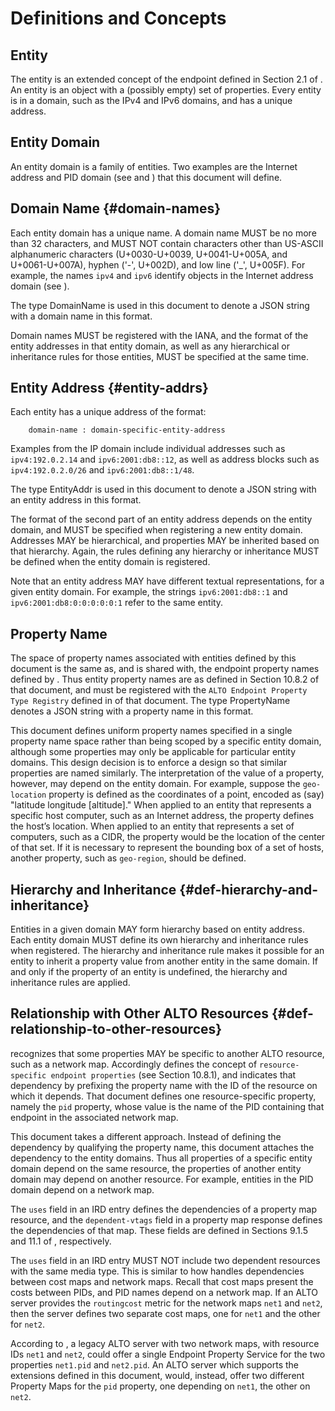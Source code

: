 # Definitions and Concepts

## Entity

The entity is an extended concept of the endpoint defined in Section 2.1 of [](#RFC7285). An entity is an object with a (possibly empty) set of properties. Every entity is in a domain, such as the IPv4 and IPv6 domains, and has a unique address.

## Entity Domain

An entity domain is a family of entities. Two examples are the Internet address and PID domain (see [](#inet-addr-domain) and [](#pid-domain)) that this document will define.
<!-- An additional example is the proposed domain of Abstract Network Elements associated with topology and routing, as suggested by [](#I-D.ietf-alto-path-vector). -->

## Domain Name {#domain-names}

Each entity domain has a unique name. A domain name MUST be no more than 32
characters, and MUST NOT contain characters other than US-ASCII alphanumeric characters (U+0030-U+0039, U+0041-U+005A, and U+0061-U+007A), hyphen ('-', U+002D), and low line ('\_', U+005F). For example, the names `ipv4` and `ipv6` identify objects in the Internet address domain (see [](#inet-addr-domain)).

The type DomainName is used in this document to denote a JSON string with a domain name in this format.

Domain names MUST be registered with the IANA, and the format of the entity addresses in that entity domain, as well as any hierarchical or inheritance rules for those entities, MUST be specified at the same time.

## Entity Address {#entity-addrs}

Each entity has a unique address of the format:

``` text
    domain-name : domain-specific-entity-address
```

Examples from the IP domain include individual addresses such as `ipv4:192.0.2.14` and `ipv6:2001:db8::12`, as well as address blocks such as `ipv4:192.0.2.0/26` and `ipv6:2001:db8::1/48`.

The type EntityAddr is used in this document to denote a JSON string with an entity address in this format.

The format of the second part of an entity address depends on the entity domain, and MUST be specified when registering a new entity domain. Addresses MAY be hierarchical, and properties MAY be inherited based on that hierarchy. Again, the rules defining any hierarchy or inheritance MUST be defined when the entity domain is registered.

Note that an entity address MAY have different textual representations, for a given entity domain. For example, the strings `ipv6:2001:db8::1` and `ipv6:2001:db8:0:0:0:0:0:1` refer to the same entity.

## Property Name ##

The space of property names associated with entities defined by this document is the same as, and is shared with, the endpoint property names defined by [](#RFC7285).  Thus entity property names are as defined in Section 10.8.2 of that document, and must be registered with the `ALTO Endpoint Property Type Registry` defined in [](#IANAEndpointProp) of that document. The type PropertyName denotes a JSON string with a property name in this format.

 This document defines uniform property names specified in a single property name space rather than being scoped by a specific entity domain, although some properties may only be applicable for particular entity domains.  This design decision is to enforce a design so that similar properties are named similarly.  The interpretation of the value of a property, however, may depend on the entity domain.  For example, suppose the `geo-location` property is defined as the coordinates of a point, encoded as (say) "latitude longitude [altitude]."  When applied to an entity that represents a specific host computer, such as an Internet address, the property defines the host’s location.  When applied to an entity that represents a set of computers, such as a CIDR, the property would be the location of the center of that set.  If it is necessary to represent the bounding box of a set of hosts, another property, such as `geo-region`, should be defined.

## Hierarchy and Inheritance {#def-hierarchy-and-inheritance}

Entities in a given domain MAY form hierarchy based on entity address.
Each entity domain MUST define its own hierarchy and inheritance rules when registered. The hierarchy and inheritance rule makes it possible for an entity to inherit a property value from another entity in the same domain. If and only if the property of an entity is undefined, the hierarchy and inheritance rules are applied.


## Relationship with Other ALTO Resources {#def-relationship-to-other-resources}

[](#RFC7285) recognizes that some properties MAY be specific to another ALTO resource, such as a network map. Accordingly [](#RFC7285) defines the concept of `resource-specific endpoint properties` (see Section 10.8.1), and indicates that dependency by prefixing the property name with the ID of the resource on which it depends. That document defines one resource-specific property, namely the `pid` property, whose value is the name of the PID containing that endpoint in the associated network map.

This document takes a different approach. Instead of defining the dependency by qualifying the property name, this document attaches the dependency to the entity domains. Thus all properties of a specific entity domain depend on the same resource, the properties of another entity domain may depend on another resource. For example, entities in the PID domain depend on a network map.
<!-- , entities in the ANE domain depend on a cost map or a endpoint cost map. -->

The `uses` field in an IRD entry defines the dependencies of a property map resource, and the `dependent-vtags` field in a property map response defines the dependencies of that map. These fields are defined in Sections 9.1.5 and 11.1 of [](#RFC7285), respectively.

The `uses` field in an IRD entry MUST NOT include two dependent resources with the same media type. This is similar to how [](#RFC7285) handles dependencies between cost maps and network maps. Recall that cost maps present the costs between PIDs, and PID names depend on a network map. If an ALTO server provides the `routingcost` metric for the network maps `net1` and `net2`, then the server defines two separate cost maps, one for `net1` and the other for `net2`.

According to [](#RFC7285), a legacy ALTO server with two network maps, with resource IDs `net1` and `net2`, could offer a single Endpoint Property Service for the two properties `net1.pid` and `net2.pid`. An ALTO server which supports the extensions defined in this document, would, instead, offer two different Property Maps for the `pid` property, one depending on `net1`, the other on `net2`.
